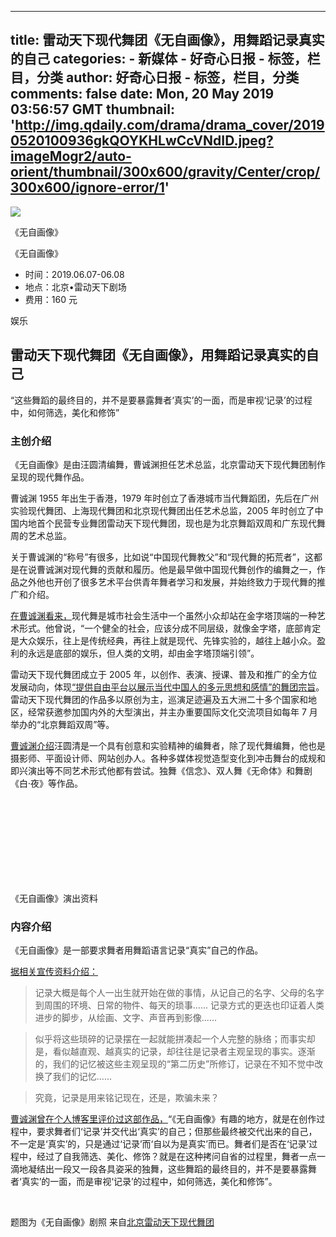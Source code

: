 
---
title: 雷动天下现代舞团《无自画像》，用舞蹈记录真实的自己
categories: 
    - 新媒体
    - 好奇心日报 - 标签，栏目，分类
author: 好奇心日报 - 标签，栏目，分类
comments: false
date: Mon, 20 May 2019 03:56:57 GMT
thumbnail: 'http://img.qdaily.com/drama/drama_cover/20190520100936gkQOYKHLwCcVNdID.jpeg?imageMogr2/auto-orient/thumbnail/300x600/gravity/Center/crop/300x600/ignore-error/1'
---

<div>   
<div class="article-detail-hd media drama"><div class="banner-info"><div class="banner clearfix" style="background:transparent url(http://img.qdaily.com/drama/drama_cover/20190520100936gkQOYKHLwCcVNdID.jpeg?imageMogr2/auto-orient/thumbnail/300x600/gravity/Center/crop/300x600/ignore-error/1) 0 65% no-repeat;background-size:cover"><div class="pic"><img class="lazyload" src="http://img.qdaily.com/drama/drama_cover/20190520100936gkQOYKHLwCcVNdID.jpeg?imageMogr2/auto-orient/thumbnail/300x600/gravity/Center/crop/300x600/ignore-error/1" referrerpolicy="no-referrer"></div><div class="info"><div class="book-name"><span class="dots"><p class="words">《无自画像》</p></span><span class="detail"><p>《无自画像》</p></span></div><ul><li>时间：<span>2019.06.07-06.08</span></li><li>地点：<span>北京•雷动天下剧场</span></li><li>费用：<span>160 元</span></li></ul></div></div></div><div class="media-title"><p class="category x25"><span class="iconfont icon-yule-bg"></span> <span>娱乐</span></p><h2 class="title">雷动天下现代舞团《无自画像》，用舞蹈记录真实的自己</h2></div></div>   <div class="article-detail-bd">  <p class="excerpt">“这些舞蹈的最终目的，并不是要暴露舞者‘真实’的一面，而是审视‘记录’的过程中，如何筛选，美化和修饰”</p>  <div class="detail">  

<h3 nocleanhtml="true">主创介绍</h3>
<p class>《无自画像》是由汪圆清编舞，曹诚渊担任艺术总监，北京雷动天下现代舞团制作呈现的现代舞作品。<br></p>
<p class>曹诚渊 1955 年出生于香港，1979 年时创立了香港城市当代舞蹈团，先后在广州实验现代舞团、上海现代舞团和北京现代舞团出任艺术总监，2005 年时创立了中国内地首个民营专业舞团雷动天下现代舞团，现也是为北京舞蹈双周和广东现代舞周的艺术总监。</p>
<p class>关于曹诚渊的“称号”有很多，比如说“中国现代舞教父”和“现代舞的拓荒者”，这都是在说曹诚渊对现代舞的贡献和履历。他是最早做中国现代舞创作的编舞之一，作品之外他也开创了很多艺术平台供青年舞者学习和发展，并始终致力于现代舞的推广和介绍。</p>
<p class><a href="http://news.ifeng.com/a/20170804/51567125_0.shtml" rel="nofollow">在曹诚渊看来，</a>现代舞是城市社会生活中一个虽然小众却站在金字塔顶端的一种艺术形式。他曾说，“一个健全的社会，应该分成不同层级，就像金字塔，底部肯定是大众娱乐，往上是传统经典，再往上就是现代、先锋实验的，越往上越小众。盈利的永远是底部的娱乐，但人类的文明，却由金字塔顶端引领”。<br></p>
<p class>雷动天下现代舞团成立于 2005 年，以创作、表演、授课、普及和推广的全方位发展动向，体现<a href="https://mp.weixin.qq.com/s/fDKs48YuPFkQXrlbU1KjSg" rel="nofollow">“提供自由平台以展示当代中国人的多元思想和感情”的舞团宗旨</a>。雷动天下现代舞团的作品多以原创为主，巡演足迹遍及五大洲二十多个国家和地区，经常获邀参加国内外的大型演出，并主办重要国际文化交流项目如每年 7 月举办的“北京舞蹈双周”等。<br></p>
<p class><a href="http://blog.sina.com.cn/s/blog_4c7b0fe50102x12r.html" rel="nofollow">曹诚渊介绍</a>汪圆清是一个具有创意和实验精神的编舞者，除了现代舞编舞，他也是摄影师、平面设计师、网站创办人。各种多媒体视觉造型变化到冲击舞台的成规和即兴演出等不同艺术形式他都有尝试。独舞《信念》、双人舞《无命体》和舞剧《白·夜》等作品。</p>
<p></p>
<div class="com-insert-embed com-insert-embeds">
<figure style="margin:0;">
<iframe frameborder="0" allowfullscreen="true" class="lazyload" data-src="https://v.qq.com/txp/iframe/player.html?vid=r08483rsmhe"></iframe>
<figcaption class>《无自画像》演出资料</figcaption></figure>

</div>
<h3>内容介绍</h3>
<p class>《无自画像》是一部要求舞者用舞蹈语言记录“真实”自己的作品。</p>
<p class><a href="https://www.douban.com/note/711817374/" rel="nofollow">据相关宣传资料介绍：</a></p>
<blockquote>记录大概是每个人一出生就开始在做的事情，从记自己的名字、父母的名字到周围的环境、日常的物件、每天的琐事...... 记录方式的更迭也印证着人类进步的脚步，从绘画、文字、声音再到影像......</blockquote>
<blockquote>似乎将这些琐碎的记录摆在一起就能拼凑起一个人完整的脉络；而事实却是，看似越直观、越真实的记录，却往往是记录者主观呈现的事实。逐渐的，我们的记忆被这些主观呈现的“第二历史”所修订，记录在不知不觉中改换了我们的记忆......</blockquote>
<blockquote>究竟，记录是用来铭记现在，还是，欺骗未来？</blockquote>
<p class><a href="http://blog.sina.com.cn/s/blog_4c7b0fe50102x12r.html" rel="nofollow">曹诚渊曾在个人博客里评价过这部作品，</a>“《无自画像》有趣的地方，就是在创作过程中，要求舞者们‘记录’并交代出‘真实’的自己；但那些最终被交代出来的自己，不一定是‘真实’的，只是通过‘记录’而‘自以为是真实’而已。舞者们是否在‘记录’过程中，经过了自我筛选、美化、修饰？就是在这种拷问自省的过程里，舞者一点一滴地凝结出一段又一段各具姿采的独舞，这些舞蹈的最终目的，并不是要暴露舞者‘真实’的一面，而是审视‘记录’的过程中，如何筛选，美化和修饰”。</p>
<p class><br></p>
<p class>题图为《无自画像》剧照 来自<a href="https://mp.weixin.qq.com/s/fDKs48YuPFkQXrlbU1KjSg" rel="nofollow">北京雷动天下现代舞团</a></p>

 <div class="embed-mask"><div class="embed-bd"><span class="triangle"></span><div class="play"></div></div><div class="embed-control"><span class="player"></span><div class="bar"><span></span></div><span class="sound iconfont icon-shengyin"></span></div></div><p></p></div></div>  
</div>
            